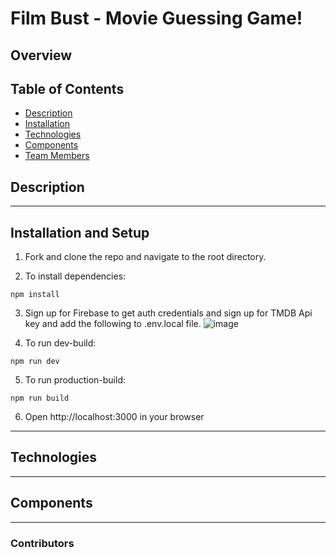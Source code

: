 # Film Bust - Movie Guessing Game!

## Overview


## Table of Contents
- [Description](#description)
- [Installation](#installation-and-setup)
- [Technologies](#technologies)
- [Components](#components)
- [Team Members](#contributors)

## Description


---

## Installation and Setup
1. Fork and clone the repo and navigate to the root directory.

2. To install dependencies:
```
npm install
```
3. Sign up for Firebase to get auth credentials and sign up for TMDB Api key and add the following to .env.local file.
![image](https://user-images.githubusercontent.com/96801819/177012735-b2269f62-bfbf-4c24-af1a-796e64aee902.png)

4. To run dev-build:
```
npm run dev
```

5. To run production-build:
```
npm run build
```
6. Open http://localhost:3000 in your browser

---

## Technologies

---

## Components

---

### Contributors

